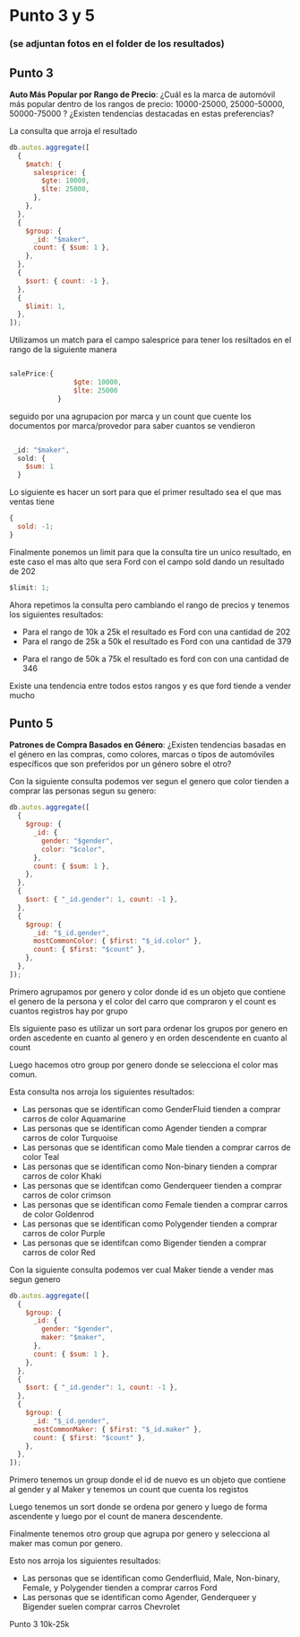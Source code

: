 # Punto 3 y 5

### (se adjuntan fotos en el folder de los resultados)

## Punto 3

**Auto Más Popular por Rango de Precio**: ¿Cuál es la marca de automóvil más popular dentro de los
rangos de precio: 10000-25000, 25000-50000, 50000-75000 ? ¿Existen tendencias destacadas en
estas preferencias?

La consulta que arroja el resultado

```js
db.autos.aggregate([
  {
    $match: {
      salesprice: {
        $gte: 10000,
        $lte: 25000,
      },
    },
  },
  {
    $group: {
      _id: "$maker",
      count: { $sum: 1 },
    },
  },
  {
    $sort: { count: -1 },
  },
  {
    $limit: 1,
  },
]);
```

Utilizamos un match para el campo salesprice para tener los resiltados en el rango de la siguiente manera

```js

salePrice:{
                $gte: 10000,
                $lte: 25000
            }

```

seguido por una agrupacion por marca y un count que cuente los documentos por marca/provedor para saber cuantos se vendieron

```js

 _id: "$maker",
  sold: {
    $sum: 1
  }

```

Lo siguiente es hacer un sort para que el primer resultado sea el que mas ventas tiene

```js
{
  sold: -1;
}
```

Finalmente ponemos un limit para que la consulta tire un unico resultado, en este caso el mas alto que sera Ford con el campo sold dando un resultado de 202

```js
$limit: 1;
```

Ahora repetimos la consulta pero cambiando el rango de precios y tenemos los siguientes resultados:

- Para el rango de 10k a 25k el resultado es Ford con una cantidad de 202
- Para el rango de 25k a 50k el resultado es Ford con una cantidad de 379

* Para el rango de 50k a 75k el resultado es ford con con una cantidad de 346

Existe una tendencia entre todos estos rangos y es que ford tiende a vender mucho

## Punto 5

**Patrones de Compra Basados en Género**: ¿Existen tendencias basadas en el género en las compras,
como colores, marcas o tipos de automóviles específicos que son preferidos por un género sobre el
otro?

Con la siguiente consulta podemos ver segun el genero que color tienden a comprar las personas segun su genero:

```js
db.autos.aggregate([
  {
    $group: {
      _id: {
        gender: "$gender",
        color: "$color",
      },
      count: { $sum: 1 },
    },
  },
  {
    $sort: { "_id.gender": 1, count: -1 },
  },
  {
    $group: {
      _id: "$_id.gender",
      mostCommonColor: { $first: "$_id.color" },
      count: { $first: "$count" },
    },
  },
]);
```

Primero agrupamos por genero y color donde id es un objeto que contiene el genero de la persona y el color del carro que compraron y el count es cuantos registros hay por grupo

Els siguiente paso es utilizar un sort para ordenar los grupos por genero en orden ascedente en cuanto al genero y en orden descendente en cuanto al count

Luego hacemos otro group por genero donde se selecciona el color mas comun.

Esta consulta nos arroja los siguientes resultados:

- Las personas que se identifican como GenderFluid tienden a comprar carros de color Aquamarine
- Las personas que se identifican como Agender tienden a comprar carros de color Turquoise
- Las personas que se identifican como Male tienden a comprar carros de color Teal
- Las personas que se identifican como Non-binary tienden a comprar carros de color Khaki
- Las personas que se identifcan como Genderqueer tienden a comprar carros de color crimson
- Las personas que se identifican como Female tienden a comprar carros de color Goldenrod
- Las personas que se identifican como Polygender tienden a comprar carros de color Purple
- Las personas que se identifcan como Bigender tienden a comprar carros de color Red

Con la siguiente consulta podemos ver cual Maker tiende a vender mas segun genero

```js
db.autos.aggregate([
  {
    $group: {
      _id: {
        gender: "$gender",
        maker: "$maker",
      },
      count: { $sum: 1 },
    },
  },
  {
    $sort: { "_id.gender": 1, count: -1 },
  },
  {
    $group: {
      _id: "$_id.gender",
      mostCommonMaker: { $first: "$_id.maker" },
      count: { $first: "$count" },
    },
  },
]);
```

Primero tenemos un group donde el id de nuevo es un objeto que contiene al gender y al Maker y tenemos un count que cuenta los registos

Luego tenemos un sort donde se ordena por genero y luego de forma ascendente y luego por el count de manera descendente.

Finalmente tenemos otro group que agrupa por genero y selecciona al maker mas comun por genero.

Esto nos arroja los siguientes resultados:

- Las personas que se identifican como Genderfluid, Male, Non-binary, Female, y Polygender tienden a comprar carros Ford
- Las personas que se identifican como Agender, Genderqueer y Bigender suelen comprar carros Chevrolet

Punto 3 10k-25k
